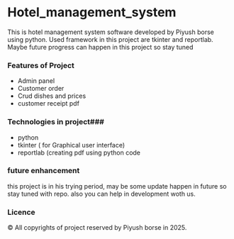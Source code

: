 # Hotel_management_system
This is hotel management system software developed by Piyush borse using python. Used framework in this project are tkinter and reportlab.  Maybe future progress can happen in this project so stay tuned 

### Features of Project ###
- Admin panel
- Customer order
- Crud dishes and prices
- customer receipt pdf

### Technologies in project###
- python
- tkinter ( for Graphical user interface)
- reportlab (creating pdf using python code

### future enhancement ###
this project is in his trying period, may be some update happen in future so stay tuned with repo. also you can help in development woth us. 

### Licence ###
© All copyrights of project reserved by Piyush borse in 2025.
